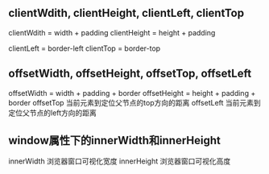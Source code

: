 ## clientWdith, clientHeight, clientLeft, clientTop

clientWdith = width + padding
clientHeight = height + padding

clientLeft = border-left
clientTop = border-top


## offsetWidth, offsetHeight, offsetTop, offsetLeft

offsetWidth = width + padding + border
offsetHeight = height + padding + border
offsetTop   当前元素到定位父节点的top方向的距离
offsetLeft  当前元素到定位父节点的left方向的距离




##  window属性下的innerWidth和innerHeight
innerWidth 浏览器窗口可视化宽度
innerHeight 浏览器窗口可视化高度